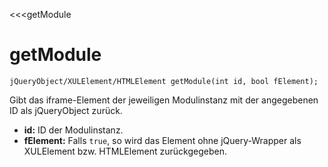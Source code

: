 ﻿<<<getModule

# getModule

```fnpreview
jQueryObject/XULElement/HTMLElement getModule(int id, bool fElement);
```
Gibt das iframe-Element der jeweiligen Modulinstanz mit der angegebenen ID als jQueryObject zurück.

* **id:**
  ID der Modulinstanz.
* **fElement:**
  Falls ```true```, so wird das Element ohne jQuery-Wrapper als XULElement bzw. HTMLElement zurückgegeben.